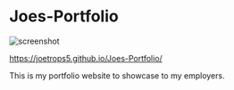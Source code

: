 # Joes-Portfolio 

<img src=".//Images/screenshot.pngscreenshot.png" alt="screenshot" > </img>

https://joetrops5.github.io/Joes-Portfolio/

This is my portfolio website to showcase to my employers. 


